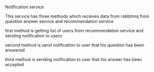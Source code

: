 Notification service 

This service has three methods which recieves data from rabbitmq from question answer service and recommendation service 

first method is getting list of users from recommendation service and sending notification to users

second method is send notification to  user that his question has been answered

third method is sending notification to user that his answer has been accepted
